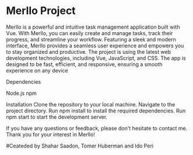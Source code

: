 # Merllo Project

Merllo is a powerful and intuitive task management application built with Vue. With Merllo, you can easily create and manage tasks, track their progress, and streamline your workflow. Featuring a sleek and modern interface, Merllo provides a seamless user experience and empowers you to stay organized and productive.
The project is using the latest web development technologies, including Vue, JavaScript, and CSS. The app is designed to be fast, efficient, and responsive, ensuring a smooth experience on any device

Dependencies

Node.js
npm

Installation
Clone the repository to your local machine.
Navigate to the project directory.
Run npm install to install the required dependencies.
Run npm start to start the development server.


If you have any questions or feedback, please don't hesitate to contact me. Thank you for your interest in Merllo!

#Ceateded by Shahar Saadon, Tomer Huberman and Ido Peri
